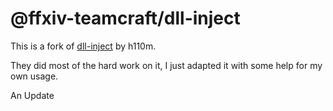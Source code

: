# @ffxiv-teamcraft/dll-inject

This is a fork of [dll-inject](https://github.com/deadlinecode/dll-inject) by h110m.

They did most of the hard work on it, I just adapted it with some help for my own usage.

An Update